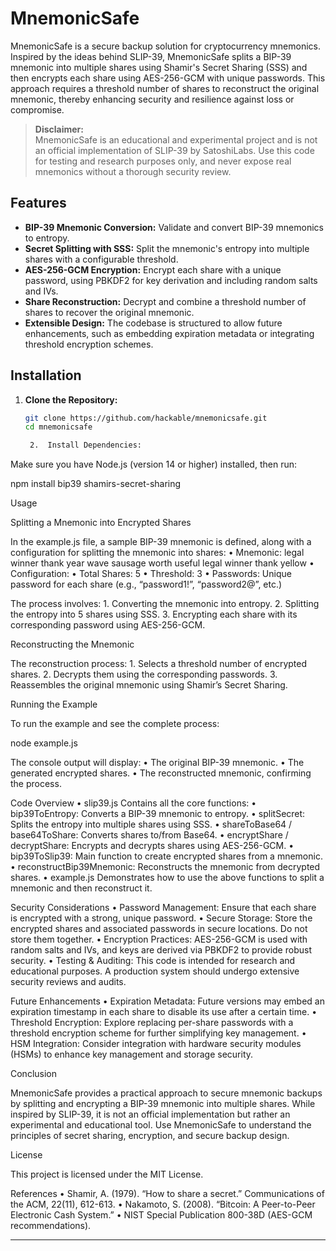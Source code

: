 # MnemonicSafe

MnemonicSafe is a secure backup solution for cryptocurrency mnemonics. Inspired by the ideas behind SLIP-39, MnemonicSafe splits a BIP-39 mnemonic into multiple shares using Shamir's Secret Sharing (SSS) and then encrypts each share using AES-256-GCM with unique passwords. This approach requires a threshold number of shares to reconstruct the original mnemonic, thereby enhancing security and resilience against loss or compromise.

> **Disclaimer:**  
> MnemonicSafe is an educational and experimental project and is not an official implementation of SLIP-39 by SatoshiLabs. Use this code for testing and research purposes only, and never expose real mnemonics without a thorough security review.

## Features

- **BIP-39 Mnemonic Conversion:** Validate and convert BIP-39 mnemonics to entropy.
- **Secret Splitting with SSS:** Split the mnemonic's entropy into multiple shares with a configurable threshold.
- **AES-256-GCM Encryption:** Encrypt each share with a unique password, using PBKDF2 for key derivation and including random salts and IVs.
- **Share Reconstruction:** Decrypt and combine a threshold number of shares to recover the original mnemonic.
- **Extensible Design:** The codebase is structured to allow future enhancements, such as embedding expiration metadata or integrating threshold encryption schemes.

## Installation

1. **Clone the Repository:**

   ```bash
   git clone https://github.com/hackable/mnemonicsafe.git
   cd mnemonicsafe

	2.	Install Dependencies:
Make sure you have Node.js (version 14 or higher) installed, then run:

npm install bip39 shamirs-secret-sharing



Usage

Splitting a Mnemonic into Encrypted Shares

In the example.js file, a sample BIP-39 mnemonic is defined, along with a configuration for splitting the mnemonic into shares:
	•	Mnemonic:
legal winner thank year wave sausage worth useful legal winner thank yellow
	•	Configuration:
	•	Total Shares: 5
	•	Threshold: 3
	•	Passwords: Unique password for each share (e.g., “password1!”, “password2@”, etc.)

The process involves:
	1.	Converting the mnemonic into entropy.
	2.	Splitting the entropy into 5 shares using SSS.
	3.	Encrypting each share with its corresponding password using AES-256-GCM.

Reconstructing the Mnemonic

The reconstruction process:
	1.	Selects a threshold number of encrypted shares.
	2.	Decrypts them using the corresponding passwords.
	3.	Reassembles the original mnemonic using Shamir’s Secret Sharing.

Running the Example

To run the example and see the complete process:

node example.js

The console output will display:
	•	The original BIP-39 mnemonic.
	•	The generated encrypted shares.
	•	The reconstructed mnemonic, confirming the process.

Code Overview
	•	slip39.js
Contains all the core functions:
	•	bip39ToEntropy: Converts a BIP-39 mnemonic to entropy.
	•	splitSecret: Splits the entropy into multiple shares using SSS.
	•	shareToBase64 / base64ToShare: Converts shares to/from Base64.
	•	encryptShare / decryptShare: Encrypts and decrypts shares using AES-256-GCM.
	•	bip39ToSlip39: Main function to create encrypted shares from a mnemonic.
	•	reconstructBip39Mnemonic: Reconstructs the mnemonic from decrypted shares.
	•	example.js
Demonstrates how to use the above functions to split a mnemonic and then reconstruct it.

Security Considerations
	•	Password Management:
Ensure that each share is encrypted with a strong, unique password.
	•	Secure Storage:
Store the encrypted shares and associated passwords in secure locations. Do not store them together.
	•	Encryption Practices:
AES-256-GCM is used with random salts and IVs, and keys are derived via PBKDF2 to provide robust security.
	•	Testing & Auditing:
This code is intended for research and educational purposes. A production system should undergo extensive security reviews and audits.

Future Enhancements
	•	Expiration Metadata:
Future versions may embed an expiration timestamp in each share to disable its use after a certain time.
	•	Threshold Encryption:
Explore replacing per-share passwords with a threshold encryption scheme for further simplifying key management.
	•	HSM Integration:
Consider integration with hardware security modules (HSMs) to enhance key management and storage security.

Conclusion

MnemonicSafe provides a practical approach to secure mnemonic backups by splitting and encrypting a BIP-39 mnemonic into multiple shares. While inspired by SLIP-39, it is not an official implementation but rather an experimental and educational tool. Use MnemonicSafe to understand the principles of secret sharing, encryption, and secure backup design.

License

This project is licensed under the MIT License.

References
	•	Shamir, A. (1979). “How to share a secret.” Communications of the ACM, 22(11), 612-613.
	•	Nakamoto, S. (2008). “Bitcoin: A Peer-to-Peer Electronic Cash System.”
	•	NIST Special Publication 800-38D (AES-GCM recommendations).

---

